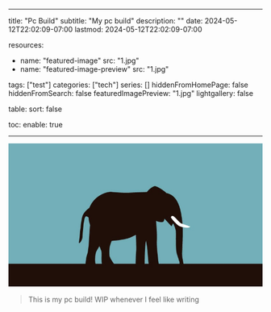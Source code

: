 
---
title: "Pc Build"
subtitle: "My pc build"
description: ""
date: 2024-05-12T22:02:09-07:00
lastmod: 2024-05-12T22:02:09-07:00

resources:
- name: "featured-image"
  src: "1.jpg"
- name: "featured-image-preview"
  src: "1.jpg"

tags: ["test"]
categories: ["tech"]
series: []
hiddenFromHomePage: false
hiddenFromSearch: false
featuredImagePreview: "1.jpg"
lightgallery: false

table:
  sort: false

toc:
  enable: true

---
![pc](1.jpg)
> This is my pc build!
WIP whenever I feel like writing
